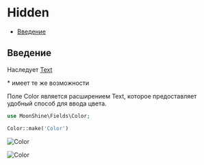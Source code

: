 # Hidden

- [Введение](#introduction)

<a name="introduction"></a>
## Введение

Наследует [Text](/docs/{{version}}/fields/text)

\* имеет те же возможности

Поле Color является расширением Text, которое предоставляет удобный способ для ввода цвета.

```php
use MoonShine\Fields\Color; 

Color::make('Color')
```

![Color](https://moonshine-laravel.com/screenshots/color.png)

![Color](https://moonshine-laravel.com/screenshots/color_dark.png)